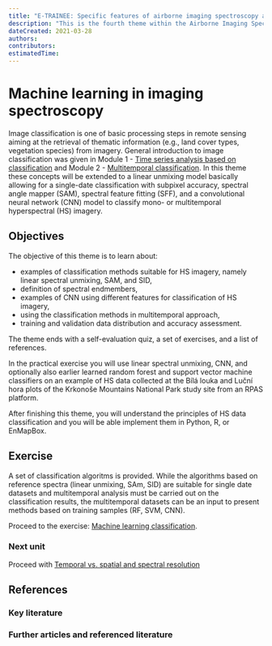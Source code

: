 ```yaml
---
title: "E-TRAINEE: Specific features of airborne imaging spectroscopy analysis"
description: "This is the fourth theme within the Airborne Imaging Spectroscopy Analysis module."
dateCreated: 2021-03-28
authors:
contributors:
estimatedTime:
---
```


# Machine learning in imaging spectroscopy

Image classification is one of basic processing steps in remote sensing aiming at the retrieval of thematic information (e.g., land cover types, vegetation species) from imagery. General introduction to image classification was given in Module 1 - [Time series analysis based on classification](../module1/03_time_series_analysis_based_on_classification/03_time_series_analysis_based_on_classification.md) and Module 2 - [Multitemporal classification](../module2/04_multitemporal_classification/04_multitemporal_classification.md). In this theme these concepts will be extended to a linear unmixing model basically allowing for a single-date classification with subpixel accuracy, spectral angle mapper (SAM), spectral feature fitting (SFF), and a convolutional neural network (CNN) model to classify mono- or multitemporal hyperspectral (HS) imagery.  

## Objectives

The objective of this theme is to learn about:
*	examples of classification methods suitable for HS imagery, namely linear spectral unmixing, SAM, and SID,
*	definition of spectral endmembers,
*	examples of CNN using different features for classification of HS imagery,
*	using the classification methods in multitemporal approach,
*	training and validation data distribution and accuracy assessment.

The theme ends with a self-evaluation quiz, a set of exercises, and a list of references.

In the practical exercise you will use linear spectral unmixing, CNN, and optionally also earlier learned random forest and support vector machine classifiers on an example of HS data collected at the Bílá louka and Luční hora plots of the Krkonoše Mountains National Park study site from an RPAS platform.

After finishing this theme, you will understand the principles of HS data classification and you will be able implement them in Python, R, or EnMapBox.

## Exercise

A set of classification algoritms is provided. While the algorithms based on reference spectra (linear unmixing, SAm, SID) are suitable for single date datasets and multitemporal analysis must be carried out on the classification results, the multitemporal datasets can be an input to present methods based on training samples (RF, SVM, CNN).

Proceed to the exercise: [Machine learning classification](04_time_series_specifics_exercise.md).


### Next unit
Proceed with [Temporal vs. spatial and spectral resolution](../05_specific_resolution_contribution/05_specific_resolution_contribution.md)


## References

### Key literature


### Further articles and referenced literature
